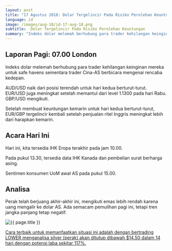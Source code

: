```yaml
---
layout: post
title: "17 Agustus 2018: Dolar Tergelincir Pada Risiko Perolehan Keuntungan"
language: id
image: /images/aug-18/id-17-aug-18.png
subtitle:  Dolar Tergelincir Pada Risiko Perolehan Keuntungan
summary: "Indeks dolar melemah berhubung para trader kehilangan keinginan mereka untuk safe havens sementara trader Cina-AS berbicara mengenai rencaba kedepan"
---
```

## Laporan Pagi: 07.00 London

Indeks dolar melemah berhubung para trader kehilangan keinginan mereka untuk safe havens sementara trader Cina-AS berbicara mengenai rencaba kedepan.

AUD/USD naik dari posisi terendah untuk hari kedua berturut-turut. EUR/USD juga meningkat setelah memantul dari level 1.1300 pada hari Rabu. GBP/USD mengikuti.

Setelah membuat keuntungan kemarin untuk hari kedua berturut-turut, EUR/GBP tergelincir kembali setelah penjualan ritel Inggris meningkat lebih dari harapkan kemarin.

## Acara Hari Ini

Hari ini, kita tersedia IHK Eropa terakhir pada jam 10.00.

Pada pukul 13.30, tersedia data IHK Kanada dan pembelian surat berharga asing.

Sentimen konsumen UoM awal AS pada pukul 15.00.

## Analisa

Perak telah berjuang akhir-akhir ini, mengikuti emas lebih rendah karena uang mengalir ke dolar AS. Ada semacam pemulihan pagi ini, tetapi tren jangka panjang tetap negatif.

<img src="{{ site.url }}/images/aug-18/id-17-aug-18.png" alt="{{ page.title }}" title="{{ page.title }}">

<a href="%LINK%%currency=USD&market=commodities&underlying=frxXAGUSD&formname=higherlower&duration_amount=14&duration_units=d&amount=10&amount_type=stake&expiry_type=duration&barrier=14.50" target="_blank">Cara terbaik untuk memanfaatkan situasi ini adalah dengan bertrading LOWER menganalisa silver (perak) akan ditutup dibawah $14.50 dalam 14 hari dengan potensi laba sekitar 117%.</a>
